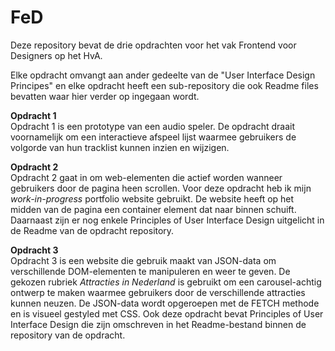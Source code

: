 # FeD

Deze repository bevat de drie opdrachten voor het vak Frontend voor Designers op het HvA.

Elke opdracht omvangt aan ander gedeelte van de "User Interface Design Principes" en elke opdracht  heeft een sub-repository die ook Readme files bevatten waar hier verder op ingegaan wordt. 


<b>Opdracht 1</b> <br>
Opdracht 1 is een prototype van een audio speler. De opdracht draait voornamelijk om een interactieve afspeel lijst waarmee gebruikers de volgorde van hun tracklist kunnen inzien en wijzigen. 

<b>Opdracht 2</b><br>
Opdracht 2 gaat in om web-elementen die actief worden wanneer gebruikers door de pagina heen scrollen. Voor deze opdracht heb ik mijn _work-in-progress_ portfolio website gebruikt. De website heeft op het midden van de pagina een container element dat naar binnen schuift. Daarnaast zijn er nog enkele Principles of User Interface Design uitgelicht in de Readme van de opdracht repository. 

<b>Opdracht 3</b><br>
Opdracht 3 is een website die gebruik maakt van JSON-data om verschillende DOM-elementen te manipuleren en weer te geven. De gekozen rubriek *Attracties in Nederland* is gebruikt om een carousel-achtig ontwerp te maken waarmee gebruikers door de verschillende attracties kunnen neuzen. De JSON-data wordt opgeroepen met de FETCH methode en is visueel gestyled met CSS. Ook deze opdracht bevat Principles of User Interface Design die zijn omschreven in het Readme-bestand binnen de repository van de opdracht.
